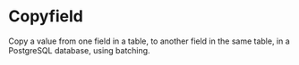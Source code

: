 # Copyfield

Copy a value from one field in a table, to another field in the same table, in a PostgreSQL database, using batching.
